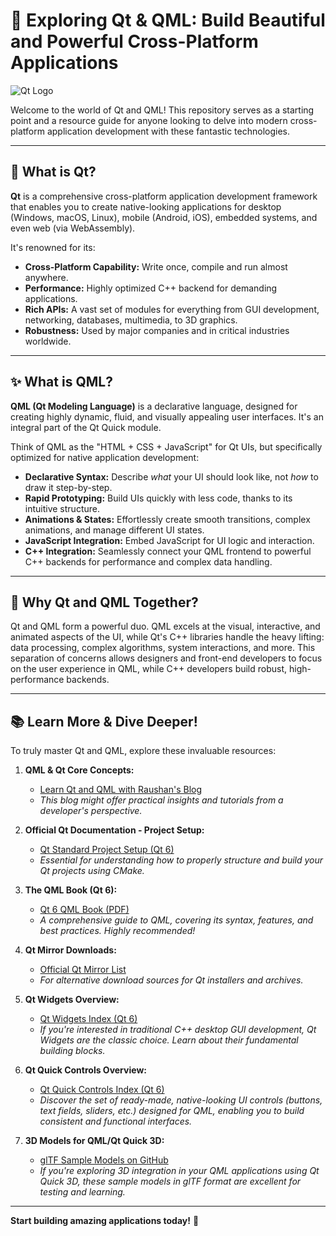 # 🚀 Exploring Qt & QML: Build Beautiful and Powerful Cross-Platform Applications

![Qt Logo](https://upload.wikimedia.org/wikipedia/commons/thumb/0/0b/Qt_logo_2016.svg/500px-Qt_logo_2016.svg.png)

Welcome to the world of Qt and QML! This repository serves as a starting point and a resource guide for anyone looking to delve into modern cross-platform application development with these fantastic technologies.

---

## 🌟 What is Qt?

**Qt** is a comprehensive cross-platform application development framework that enables you to create native-looking applications for desktop (Windows, macOS, Linux), mobile (Android, iOS), embedded systems, and even web (via WebAssembly).

It's renowned for its:
* **Cross-Platform Capability:** Write once, compile and run almost anywhere.
* **Performance:** Highly optimized C++ backend for demanding applications.
* **Rich APIs:** A vast set of modules for everything from GUI development, networking, databases, multimedia, to 3D graphics.
* **Robustness:** Used by major companies and in critical industries worldwide.

---

## ✨ What is QML?

**QML (Qt Modeling Language)** is a declarative language, designed for creating highly dynamic, fluid, and visually appealing user interfaces. It's an integral part of the Qt Quick module.

Think of QML as the "HTML + CSS + JavaScript" for Qt UIs, but specifically optimized for native application development:
* **Declarative Syntax:** Describe *what* your UI should look like, not *how* to draw it step-by-step.
* **Rapid Prototyping:** Build UIs quickly with less code, thanks to its intuitive structure.
* **Animations & States:** Effortlessly create smooth transitions, complex animations, and manage different UI states.
* **JavaScript Integration:** Embed JavaScript for UI logic and interaction.
* **C++ Integration:** Seamlessly connect your QML frontend to powerful C++ backends for performance and complex data handling.

---

## 🎯 Why Qt and QML Together?

Qt and QML form a powerful duo. QML excels at the visual, interactive, and animated aspects of the UI, while Qt's C++ libraries handle the heavy lifting: data processing, complex algorithms, system interactions, and more. This separation of concerns allows designers and front-end developers to focus on the user experience in QML, while C++ developers build robust, high-performance backends.

---

## 📚 Learn More & Dive Deeper!

To truly master Qt and QML, explore these invaluable resources:

1.  **QML & Qt Core Concepts:**
    * [Learn Qt and QML with Raushan's Blog](https://learn-qt-and-qml-with-raushan.blogspot.com/)
    * *This blog might offer practical insights and tutorials from a developer's perspective.*

2.  **Official Qt Documentation - Project Setup:**
    * [Qt Standard Project Setup (Qt 6)](https://doc.qt.io/qt-6/qt-standard-project-setup.html)
    * *Essential for understanding how to properly structure and build your Qt projects using CMake.*

3.  **The QML Book (Qt 6):**
    * [Qt 6 QML Book (PDF)](https://www.qt.io/hubfs/_website/QML%20Book/qt6book-with-frontpage.pdf)
    * *A comprehensive guide to QML, covering its syntax, features, and best practices. Highly recommended!*

4.  **Qt Mirror Downloads:**
    * [Official Qt Mirror List](https://download.qt.io/static/mirrorlist/)
    * *For alternative download sources for Qt installers and archives.*

5.  **Qt Widgets Overview:**
    * [Qt Widgets Index (Qt 6)](https://doc.qt.io/qt-6/qtwidgets-index.html#:~:text=Widgets%20are%20the%20primary%20elements,widget%20is%20called%20a%20window.)
    * *If you're interested in traditional C++ desktop GUI development, Qt Widgets are the classic choice. Learn about their fundamental building blocks.*

6.  **Qt Quick Controls Overview:**
    * [Qt Quick Controls Index (Qt 6)](https://doc.qt.io/qt-6/qtquickcontrols-index.html)
    * *Discover the set of ready-made, native-looking UI controls (buttons, text fields, sliders, etc.) designed for QML, enabling you to build consistent and functional interfaces.*

7.  **3D Models for QML/Qt Quick 3D:**
    * [glTF Sample Models on GitHub](https://github.com/KhronosGroup/glTF-Sample-Models/tree/main/2.0)
    * *If you're exploring 3D integration in your QML applications using Qt Quick 3D, these sample models in glTF format are excellent for testing and learning.*

---

**Start building amazing applications today!** 🚀
